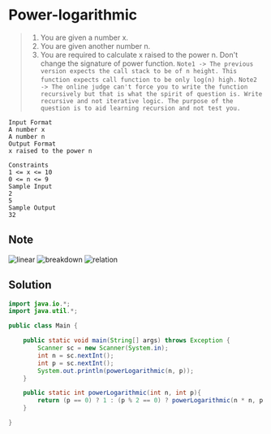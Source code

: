 # Power-logarithmic

> 1. You are given a number x.
> 2. You are given another number n.
> 3. You are required to calculate x raised to the power n. Don't change the signature of power function.
> `Note1 -> The previous version expects the call stack to be of n height. This function expects call function to be only log(n) high.`
> `Note2 -> The online judge can't force you to write the function recursively but that is what the spirit of question is. Write recursive and not iterative logic. The purpose of the question is to aid learning recursion and not test you.`

```text
Input Format
A number x
A number n
Output Format
x raised to the power n

Constraints
1 <= x <= 10
0 <= n <= 9
Sample Input
2
5
Sample Output
32
```
## Note

![linear](https://user-images.githubusercontent.com/28717686/146039769-009a43e8-62db-4c2c-8bbc-bb171aed22ff.png)
![breakdown](https://user-images.githubusercontent.com/28717686/146039783-1b4e3399-5615-48ec-a19a-50761211f41a.png)
![relation](https://user-images.githubusercontent.com/28717686/146039799-89a53c7b-5cdf-4008-b7dd-5e517d03fa9e.png)

## Solution

```java
import java.io.*;
import java.util.*;

public class Main {

    public static void main(String[] args) throws Exception {
        Scanner sc = new Scanner(System.in);
        int n = sc.nextInt();
        int p = sc.nextInt();
        System.out.println(powerLogarithmic(n, p));
    }

    public static int powerLogarithmic(int n, int p){
        return (p == 0) ? 1 : (p % 2 == 0) ? powerLogarithmic(n * n, p / 2) : n * powerLogarithmic(n * n, p / 2);
    }

}
```

